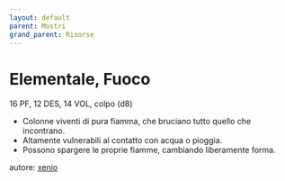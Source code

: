 ```yaml
---
layout: default
parent: Mostri
grand_parent: Risorse
---
```


# Elementale, Fuoco
16 PF, 12 DES, 14 VOL, colpo (d8)  
- Colonne viventi di pura fiamma, che bruciano tutto quello che incontrano.
- Altamente vulnerabili al contatto con acqua o pioggia.
- Possono spargere le proprie fiamme, cambiando liberamente forma.

autore: [xenio](https://xenioinabottle.blogspot.com)
